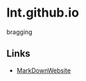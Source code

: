 # lnt.github.io
bragging


## Links
* [MarkDownWebsite](https://github.com/elipapa/elipapa.github.io)